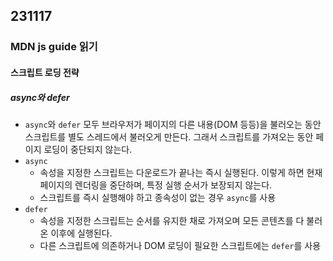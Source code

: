 ## 231117
### MDN js guide 읽기
#### 스크립트 로딩 전략
##### async와 defer

- `async`와 `defer` 모두 브라우저가 페이지의 다른 내용(DOM 등등)을 불러오는 동안 스크립트를 별도 스레드에서 불러오게 만든다.
  그래서 스크립트를 가져오는 동안 페이지 로딩이 중단되지 않는다.
- `async` 
    - 속성을 지정한 스크립트는 다운로드가 끝나는 즉시 실행된다. 이렇게 하면 현재 페이지의 렌더링을 중단하며, 특정 실행 순서가 보장되지 않는다.
    - 스크립트를 즉시 실행해야 하고 종속성이 없는 경우 `async`를 사용
- `defer` 
    - 속성을 지정한 스크립트는 순서를 유지한 채로 가져오며 모든 콘텐츠를 다 불러온 이후에 실행된다.
    - 다른 스크립트에 의존하거나 DOM 로딩이 필요한 스크립트에는 `defer`를 사용